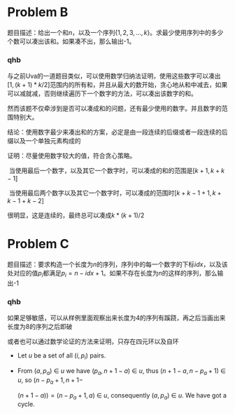 # Problem B

题目描述：给出一个和$n$，以及一个序列$\{1, 2, 3, …, k  \}$。求最少使用序列中的多少个数可以凑出该和。如果凑不出，那么输出-1。

### qhb

与之前Uva的一道题目类似，可以使用数学归纳法证明，使用这些数字可以凑出$[1, (k + 1) * k / 2]$范围内的所有和，并且从最大的数开始，贪心地从和中减去，如果可以减就减，否则继续遍历下一个数字的方法，可以凑出该数字的和。

然而该题不仅牵涉到是否可以凑成和的问题，还有最少使用的数字。并且数字的范围特别大。

结论：使用数字最少来凑出和的方案，必定是由一段连续的后缀或者一段连续的后缀以及一个单独元素构成的

证明：尽量使用数字较大的值，符合贪心策略。

​	当使用最后一个数字，以及其它一个数字时，可以凑成的和的范围是$[k + 1, k + k - 1]$

​	当使用最后两个数字以及其它一个数字时，可以凑成的范围时$[k + k - 1 + 1, k + k - 1 + k - 2]$

很明显，这是连续的，最终总可以凑成$k * (k + 1) / 2$

# Problem C

题目描述：要求构造一个长度为$n$的序列，序列中的每一个数字的下标$idx$，以及该处对应的值$p_i$都满足$p_i = n - idx + 1$。如果不存在长度为$n$的这样的序列，那么输出-1

### qhb

如果足够敏感，可以从样例里面观察出来长度为4的序列有蹊跷，再之后当画出来长度为8的序列之后即破

或者也可以通过数学论证的方法来证明，只存在四元环以及自环

*  Let $u$ be a set of all $(i, p_i)$ pairs.

* From $(a, p_a)$ ∈ $u$ we have $(p_a, n + 1 − a)$ ∈ $u$, thus $(n + 1 − a, n − p_a + 1)$ ∈ $u$, so $(n − p_a + 1, n + 1 −$

  $(n + 1 − a)) = (n − p_a + 1, a)$ ∈ $u$, consequently $(a, p_a)$ ∈ $u$. We have got a cycle.